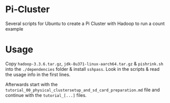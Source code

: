 # Pi-Cluster

Several scripts for Ubuntu to create a Pi Cluster with Hadoop to run a count example

# Usage

Copy `hadoop-3.3.6.tar.gz`, `jdk-8u371-linux-aarch64.tar.gz` & `pishrink.sh` into the `./dependencies` folder & install `sshpass`.
Look in the scripts & read the usage info in the first lines.

Afterwards start with the `tutorial_00_physical_clustersetup_and_sd_card_preparation.md` file and continue with the `tutorial_[...]` files.